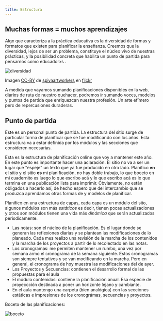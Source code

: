 ```yaml
---
title: Estructura
---
```


## Muchas formas = muchos aprendizajes

Algo que caracteriza a la práctica educativa es la diversidad de formas y formatos que existen para planificar la enseñanza. Creemos que la diversidad, lejos de ser un problema, constituye el núcleo vivo de nuestras prácticas, y la posibilidad concreta que habilita un punto de partida para pensarnos como educadorxs .

![diversidad]({{site.baseurl}}/img/diversidad.jpg)

Imagen [CC-BY](https://creativecommons.org/licenses/by/2.0/) de [spivaartworkers](https://www.flickr.com/photos/spivaartworkers/8751203110) en [flickr](https://www.flickr.com)

A medida que vayamos sumando planificaciones disponibles en la web, diarios de ruta de nuestro quehacer, podremos ir sumando voces,
modelos y puntos de partida que enriquezcan nuestra profesión. Un arte efímero pero de repercusiones duraderas.

## Punto de partida

Este es un personal punto de partida. La estructura del sitio surge de particular forma de planificar que se fue modificando con los años. Esta estructura va a estar definida por los módulos y las secciones que consideren necesarias.


Esta es la estructura de planificación online que voy a mantener este año. En este punto es importante hacer una aclaración. El sitio no va a ser un lugar que "espeje" un texto que ya fue producido en otro lado. Planifico **en** el sitio y el sitio **es** mi planificación, no hay doble trabajo, lo que boceto en mi cuadernito es luego lo que escribo acá y lo que escribo acá es lo que termina en una publicación lista para imprimir. Obviamente, no están obligados a hacerlo así, de hecho espero que del intercambio que se produzca aprendamos otras formas de y modelos de planificar.



Planifico en una estructura de capas, cada capa es un módulo del sito, algunos módulos son más *estáticos* es decir, tienen pocas
actualizaciones y otros son módulos tienen una vida más *dinámica* que serán actualizados periodicamente.
- Las notas: son el núcleo de la planificación. Es el lugar donde se generan las reflexiones diarias y se plantean las modificaciones de lo planeado. Cada mes realizo una revisión de la marcha de los contenidos y la marcha de los proyectos a partir de lo recolectado en las notas.
-  Los cronogramas: me permiten mantener un rumbo, una vez por semana armo el cronograma de la semana siguiente. Estos cronogramas son siempre tentativos y se van modificando en la marcha. Pero en general, el cronograma de hoy muestra las modificaciones del de ayer.
- Los Proyectos y Secuencias: contienen el desarrollo formal de las propuestas para el aula
- El módulo contenidos: contiene la planificación anual. Esa especie de proyeccción destinada a poner un horizonte lejano y cambiante.
- En el aula mantengo una carpeta (bien analógica) con las secciones estáticas e impresiones de los cronográmas, secuencias y proyectos.

Boceto de las planificaciones:

![boceto]({{site.baseurl}}/img/boceto.png)
